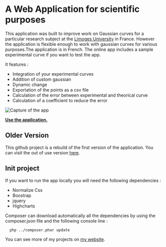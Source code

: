 # A Web Application for scientific purposes 

This application was built to improve work on Gaussian curves for a particular research subject at the [Limoges University](http://www.xlim.fr/) in France. However the application is flexible enough to work with gaussian curves for various purposes.The application is in French. 
The online app includes a sample experimental curve if you want to test the app.

It features :
- Integration of your experimental curves
- Addition of custom gaussian
- Dynamic change
- Exportation of the points as a csv file
- Calculation of the error between experimental and theorical curve 
- Calculation of a coefficient to reduce the error

![Capture of the app](http://hf5-adrienchkirate.xlim.fr/img/capture.png)

**[Use the application. ](http://hf5-adrienchkirate.xlim.fr/)**

## Older Version

This github project is a rebuild of the first version of the application.
You can visit the out of use version [here](http://adrienchkirate.com/website/hf5v1/). 

## Init project

If you want to run the app locally you will need the following dependencies :
- Normalize Css
- Boostrap
- jquery
- Highcharts

Composer can download automatically all the dependencies by using the composer.json file and the following console line :

```bash
  php ../composer.phar update
```

You can see more of my projects on [my website](http://adrienchkirate.com/).
